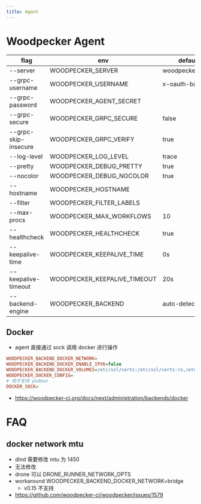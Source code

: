 ```yaml
---
title: Agent
---
```


# Woodpecker Agent

| flag                 | env                          | default         |
| -------------------- | ---------------------------- | --------------- |
| --server             | WOODPECKER_SERVER            | woodpecker:9000 |
| --grpc-username      | WOODPECKER_USERNAME          | x-oauth-basic   |
| --grpc-password      | WOODPECKER_AGENT_SECRET      |
| --grpc-secure        | WOODPECKER_GRPC_SECURE       | false           |
| --grpc-skip-insecure | WOODPECKER_GRPC_VERIFY       | true            |
| --log-level          | WOODPECKER_LOG_LEVEL         | trace           |
| --pretty             | WOODPECKER_DEBUG_PRETTY      | true            |
| --nocolor            | WOODPECKER_DEBUG_NOCOLOR     | true            |
| --hostname           | WOODPECKER_HOSTNAME          |
| --filter             | WOODPECKER_FILTER_LABELS     |
| --max-procs          | WOODPECKER_MAX_WORKFLOWS     | 10              |
| --healthcheck        | WOODPECKER_HEALTHCHECK       | true            |
| --keepalive-time     | WOODPECKER_KEEPALIVE_TIME    | 0s              |
| --keepalive-timeout  | WOODPECKER_KEEPALIVE_TIMEOUT | 20s             |
| --backend-engine     | WOODPECKER_BACKEND           | auto-detect     |

## Docker

- agent 直接通过 sock 调用 docker 进行操作

```ini
WOODPECKER_BACKEND_DOCKER_NETWORK=
WOODPECKER_BACKEND_DOCKER_ENABLE_IPV6=false
WOODPECKER_BACKEND_DOCKER_VOLUMES=/etc/ssl/certs:/etc/ssl/certs:ro,/etc/timezone:/etc/timezone
WOODPECKER_DOCKER_CONFIG=
# 用于支持 podman
DOCKER_SOCK=
```

- https://woodpecker-ci.org/docs/next/administration/backends/docker

# FAQ

## docker network mtu

- dind 需要修改 mtu 为 1450
- 无法修改
- drone 可以 DRONE_RUNNER_NETWORK_OPTS
- workaround WOODPECKER_BACKEND_DOCKER_NETWORK=bridge
  - v0.15 不支持
- https://github.com/woodpecker-ci/woodpecker/issues/1579
